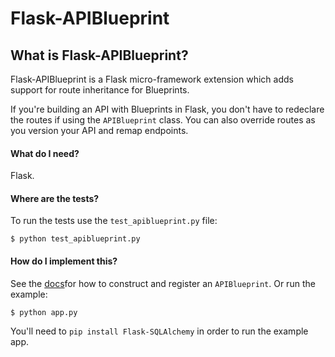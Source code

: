 Flask-APIBlueprint
==================

What is Flask-APIBlueprint?
-------------------------
Flask-APIBlueprint is a Flask micro-framework extension which adds support for
route inheritance for Blueprints.

If you're building an API with Blueprints in Flask, you don't have to redeclare the routes if using the `APIBlueprint` class. You can also override routes as you version your API and remap endpoints.

#### What do I need?

Flask. 


#### Where are the tests?

To run the tests use the `test_apiblueprint.py` file:

```
$ python test_apiblueprint.py
```

#### How do I implement this?

See the [docs](http://flask-apiblueprint.readthedocs.org/en/latest/)for how to construct and register an `APIBlueprint`. Or run the example:

```
$ python app.py

```

You'll need to `pip install Flask-SQLAlchemy` in order to run the example app.
